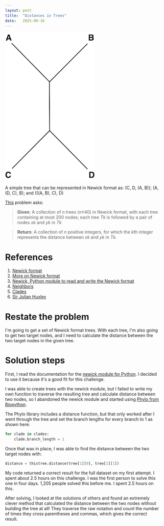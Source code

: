 ```yaml
---
layout: post
title:  "Distances in Trees"
date:   2025-09-16
---
```

![quartet.png](../assets/quartet.png)

A simple tree that can be represented in Newick format as: (C, D, (A, B)); (A, (D, C), B); and (((A, B), C), D)

[This](https://rosalind.info/problems/nwck/) problem asks:

> **Given**: A collection of _n_ trees (_n_≤40) in Newick format, with each tree containing at most 200 nodes; each tree _Tk_ is followed by a pair of nodes _xk_ and _yk_ in _Tk_

> **Return**: A collection of _n_ positive integers, for which the *k*th integer represents the distance between _xk_ and _yk_ in _Tk_.

<!--break-->

# References
1. [Newick format](https://rosalind.info/glossary/newick-format/)
2. [More on Newick format](https://en.wikipedia.org/wiki/Newick_format)
3. [Newick, Python module to read and write the Newick format](https://pypi.org/project/newick/)
4. [Neighbors](https://rosalind.info/glossary/neighbor/)
5. [Clades](https://en.wikipedia.org/wiki/Clade)
6. [Sir Julian Huxley](https://en.wikipedia.org/wiki/Julian_Huxley)

# Restate the problem
I'm going to get a set of Newick format trees. With each tree, I'm also going to get two target nodes, and I need to calculate the distance between the two target nodes in the given tree.

# Solution steps
First, I read the documentation for the [newick module for Python](https://pypi.org/project/newick/). I decided to use it because it's a good fit for this challenge.

I was able to create trees with the newick module, but I failed to write my own function to traverse the resulting tree and calculate distance between two nodes, so I abandoned the newick module and started using [Phylo from Biopython](https://biopython.org/wiki/Phylo).

The Phylo library includes a distance function, but that only worked after I went through the tree and set the branch lengths for every branch to 1 as shown here:

```python
for clade in clades:
    clade.branch_length = 1
```

Once that was in place, I was able to find the distance between the two target nodes with:
```python
distance = thistree.distance(tree[1][0], tree[1][1])
```

My code returned a correct result for the full dataset on my first attempt. I spent about 2.5 hours on this challenge. I was the first person to solve this one in four days. 1,205 people solved this before me. I spent 2.5 hours on this.

After solving, I looked at the solutions of others and found an extremely clever method that calculated the distance between the two nodes without building the tree at all! They traverse the raw notation and count the number of times they cross parentheses and commas, which gives the correct result.